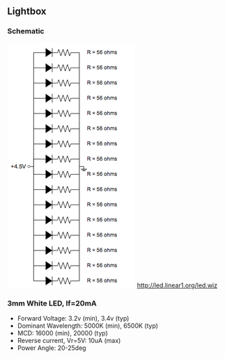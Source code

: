 ## Lightbox

### Schematic

![16xLED](https://raw.githubusercontent.com/rm-hull/charlotte/master/lightbox/led-array16.png)
http://led.linear1.org/led.wiz

### 3mm White LED, lf=20mA

* Forward Voltage: 3.2v (min), 3.4v (typ)
* Dominant Wavelength: 5000K (min), 6500K (typ)
* MCD: 16000 (min), 20000 (typ)
* Reverse current, Vr=5V: 10uA (max)
* Power Angle: 20-25deg


